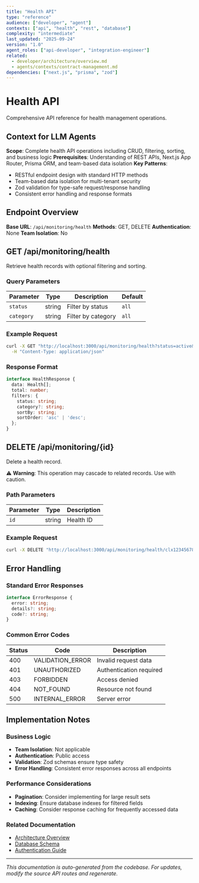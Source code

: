 ```yaml
---
title: "Health API"
type: "reference"
audience: ["developer", "agent"]
contexts: ["api", "health", "rest", "database"]
complexity: "intermediate"
last_updated: "2025-09-24"
version: "1.0"
agent_roles: ["api-developer", "integration-engineer"]
related:
  - developer/architecture/overview.md
  - agents/contexts/contract-management.md
dependencies: ["next.js", "prisma", "zod"]
---
```


# Health API

Comprehensive API reference for health management operations.

## Context for LLM Agents

**Scope**: Complete health API operations including CRUD, filtering, sorting, and business logic
**Prerequisites**: Understanding of REST APIs, Next.js App Router, Prisma ORM, and team-based data isolation
**Key Patterns**:
- RESTful endpoint design with standard HTTP methods
- Team-based data isolation for multi-tenant security
- Zod validation for type-safe request/response handling
- Consistent error handling and response formats


## Endpoint Overview

**Base URL**: `/api/monitoring/health`
**Methods**: GET, DELETE
**Authentication**: None
**Team Isolation**: No


## GET /api/monitoring/health

Retrieve health records with optional filtering and sorting.

### Query Parameters

| Parameter | Type | Description | Default |
|-----------|------|-------------|---------|
| `status` | string | Filter by status | `all` |
| `category` | string | Filter by category | `all` |

### Example Request

```bash
curl -X GET "http://localhost:3000/api/monitoring/health?status=active&sortBy=createdAt&sortOrder=desc" \
  -H "Content-Type: application/json"
```

### Response Format

```typescript
interface HealthResponse {
  data: Health[];
  total: number;
  filters: {
    status: string;
    category?: string;
    sortBy: string;
    sortOrder: 'asc' | 'desc';
  };
}
```







## DELETE /api/monitoring/{id}

Delete a health record.

⚠️ **Warning**: This operation may cascade to related records. Use with caution.

### Path Parameters

| Parameter | Type | Description |
|-----------|------|-------------|
| `id` | string | Health ID |

### Example Request

```bash
curl -X DELETE "http://localhost:3000/api/monitoring/health/clx123456789"
```


## Error Handling

### Standard Error Responses

```typescript
interface ErrorResponse {
  error: string;
  details?: string;
  code?: string;
}
```

### Common Error Codes

| Status | Code | Description |
|--------|------|-------------|
| 400 | VALIDATION_ERROR | Invalid request data |
| 401 | UNAUTHORIZED | Authentication required |
| 403 | FORBIDDEN | Access denied |
| 404 | NOT_FOUND | Resource not found |
| 500 | INTERNAL_ERROR | Server error |



## Implementation Notes

### Business Logic
- **Team Isolation**: Not applicable
- **Authentication**: Public access
- **Validation**: Zod schemas ensure type safety
- **Error Handling**: Consistent error responses across all endpoints

### Performance Considerations
- **Pagination**: Consider implementing for large result sets
- **Indexing**: Ensure database indexes for filtered fields
- **Caching**: Consider response caching for frequently accessed data

### Related Documentation
- [Architecture Overview](../../developer/architecture/overview.md)
- [Database Schema](../../developer/architecture/database.md)
- [Authentication Guide](../../developer/authentication.md)

---

*This documentation is auto-generated from the codebase. For updates, modify the source API routes and regenerate.*